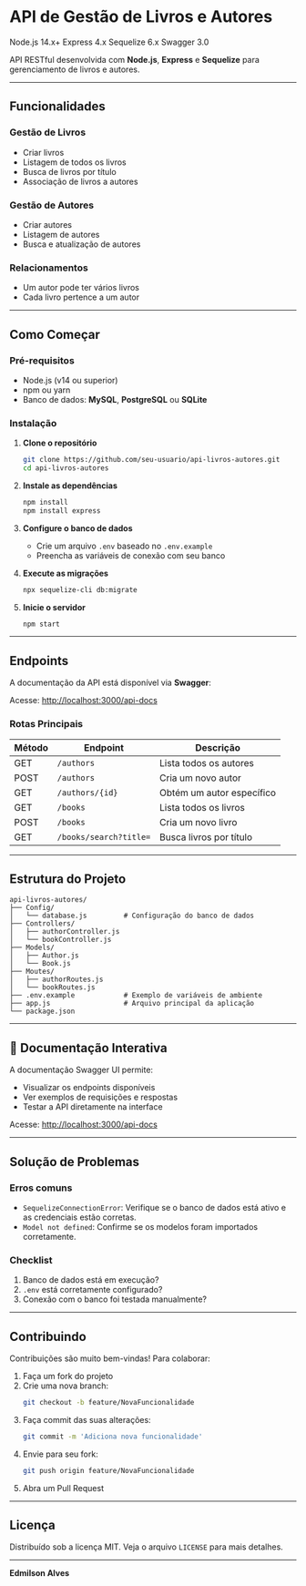 
# API de Gestão de Livros e Autores

Node.js 14.x+
Express 4.x
Sequelize 6.x
Swagger 3.0

API RESTful desenvolvida com **Node.js**, **Express** e **Sequelize** para gerenciamento de livros e autores.

---

##  Funcionalidades

###  Gestão de Livros
- Criar livros
- Listagem de todos os livros
- Busca de livros por título
- Associação de livros a autores

###  Gestão de Autores
- Criar autores
- Listagem de autores
- Busca e atualização de autores

###  Relacionamentos
- Um autor pode ter vários livros
- Cada livro pertence a um autor

---

##  Como Começar

###  Pré-requisitos

- Node.js (v14 ou superior)
- npm ou yarn
- Banco de dados: **MySQL**, **PostgreSQL** ou **SQLite**

###  Instalação

1. **Clone o repositório**
   ```bash
   git clone https://github.com/seu-usuario/api-livros-autores.git
   cd api-livros-autores
   ```

2. **Instale as dependências**
   ```bash
   npm install
   npm install express
   ```

3. **Configure o banco de dados**
   - Crie um arquivo `.env` baseado no `.env.example`
   - Preencha as variáveis de conexão com seu banco

4. **Execute as migrações**
   ```bash
   npx sequelize-cli db:migrate
   ```

5. **Inicie o servidor**
   ```bash
   npm start
   ```

---

##  Endpoints

A documentação da API está disponível via **Swagger**:

Acesse: [http://localhost:3000/api-docs](http://localhost:3000/api-docs)

###  Rotas Principais

| Método | Endpoint               | Descrição                      |
|--------|------------------------|-------------------------------|
| GET    | `/authors`             | Lista todos os autores        |
| POST   | `/authors`             | Cria um novo autor            |
| GET    | `/authors/{id}`        | Obtém um autor específico     |
| GET    | `/books`               | Lista todos os livros         |
| POST   | `/books`               | Cria um novo livro            |
| GET    | `/books/search?title=` | Busca livros por título       |

---

##  Estrutura do Projeto

```
api-livros-autores/
├── Config/
│   └── database.js         # Configuração do banco de dados
├── Controllers/
│   ├── authorController.js
│   └── bookController.js
├── Models/
│   ├── Author.js
│   └── Book.js
├── Moutes/
│   ├── authorRoutes.js	
│   └── bookRoutes.js
├── .env.example            # Exemplo de variáveis de ambiente
├── app.js                  # Arquivo principal da aplicação
└── package.json
```

---

## 🧪 Documentação Interativa

A documentação Swagger UI permite:
- Visualizar os endpoints disponíveis
- Ver exemplos de requisições e respostas
- Testar a API diretamente na interface

Acesse: [http://localhost:3000/api-docs](http://localhost:3000/api-docs)

---

##  Solução de Problemas

### Erros comuns

- `SequelizeConnectionError`: Verifique se o banco de dados está ativo e as credenciais estão corretas.
- `Model not defined`: Confirme se os modelos foram importados corretamente.

### Checklist

1. Banco de dados está em execução?
2. `.env` está corretamente configurado?
3. Conexão com o banco foi testada manualmente?

---

##  Contribuindo

Contribuições são muito bem-vindas! Para colaborar:

1. Faça um fork do projeto
2. Crie uma nova branch:
   ```bash
   git checkout -b feature/NovaFuncionalidade
   ```
3. Faça commit das suas alterações:
   ```bash
   git commit -m 'Adiciona nova funcionalidade'
   ```
4. Envie para seu fork:
   ```bash
   git push origin feature/NovaFuncionalidade
   ```
5. Abra um Pull Request

---

##  Licença

Distribuído sob a licença MIT. Veja o arquivo `LICENSE` para mais detalhes.

---


**Edmilson Alves**  


